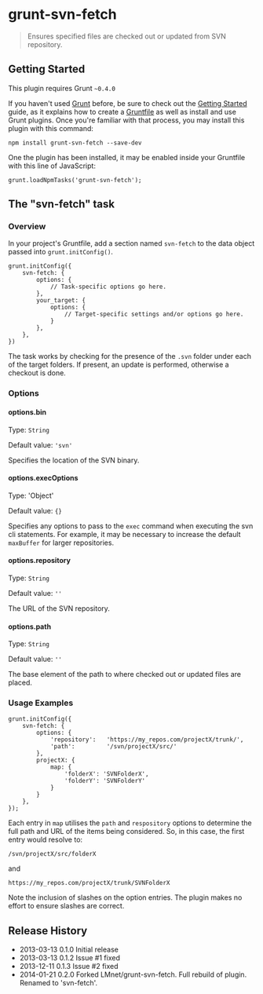 # grunt-svn-fetch

> Ensures specified files are checked out or updated from SVN repository.

## Getting Started
This plugin requires Grunt `~0.4.0`

If you haven't used [Grunt](http://gruntjs.com/) before, be sure to check out the [Getting Started](http://gruntjs.com/getting-started) guide, as it explains how to create a [Gruntfile](http://gruntjs.com/sample-gruntfile) as well as install and use Grunt plugins. Once you're familiar with that process, you may install this plugin with this command:

	npm install grunt-svn-fetch --save-dev

One the plugin has been installed, it may be enabled inside your Gruntfile with this line of JavaScript:

	grunt.loadNpmTasks('grunt-svn-fetch');

## The "svn-fetch" task

### Overview
In your project's Gruntfile, add a section named `svn-fetch` to the data object passed into `grunt.initConfig()`.

	grunt.initConfig({
		svn-fetch: {
			options: {
				// Task-specific options go here.
			},
			your_target: {
				options: {
					// Target-specific settings and/or options go here.
				}
			},
		},
	})

The task works by checking for the presence of the ```.svn``` folder under each of the target folders. If present, an update is performed, otherwise a checkout is done.

### Options

#### options.bin
Type: `String`

Default value: `'svn'`

Specifies the location of the SVN binary.

#### options.execOptions
Type: 'Object'

Default value: `{}`

Specifies any options to pass to the `exec` command when executing the svn cli statements. For example, it may be necessary to increase the default `maxBuffer` for larger repositories.

#### options.repository
Type: `String`

Default value: `''`

The URL of the SVN repository.

#### options.path
Type: `String`

Default value: `''`

The base element of the path to where checked out or updated files are placed.

### Usage Examples

	grunt.initConfig({
		svn-fetch: {
			options: {
				'repository':	'https://my_repos.com/projectX/trunk/',
				'path': 		'/svn/projectX/src/'
			},
			projectX: {
	    		map: {
			    	'folderX': 'SVNFolderX',
					'folderY': 'SVNFolderY'
				}
			}
	    },
	});

Each entry in ```map``` utilises the ```path``` and ```respository``` options to determine the full path and URL of the items being considered. So, in this case, the first entry would resolve to:

	/svn/projectX/src/folderX

and

	https://my_repos.com/projectX/trunk/SVNFolderX

Note the inclusion of slashes on the option entries. The plugin makes no effort to ensure slashes are correct.

## Release History
* 2013-03-13 0.1.0 Initial release
* 2013-03-13 0.1.2 Issue #1 fixed
* 2013-12-11 0.1.3 Issue #2 fixed
* 2014-01-21 0.2.0 Forked LMnet/grunt-svn-fetch. Full rebuild of plugin. Renamed to 'svn-fetch'.